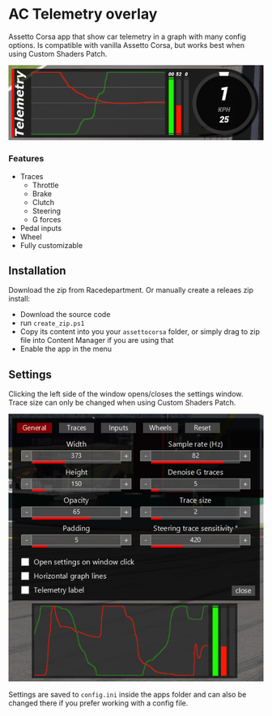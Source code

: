 # AC Telemetry overlay

Assetto Corsa app that show car telemetry in a graph with many config options. Is compatible with vanilla Assetto Corsa, but works best when using Custom Shaders Patch.

![Overlay](./img/overlay-7.png)

### Features

- Traces
  - Throttle
  - Brake
  - Clutch
  - Steering
  - G forces
- Pedal inputs
- Wheel
- Fully customizable

## Installation

Download the zip from Racedepartment. Or manually create a releaes zip install:

- Download the source code
- run `create_zip.ps1`
- Copy its content into you your `assettocorsa` folder, or simply drag to zip file into Content Manager if you are using that
- Enable the app in the menu

## Settings

Clicking the left side of the window opens/closes the settings window.
<br>
Trace size can only be changed when using Custom Shaders Patch.

![Settings window](./img/settings-7.png)

Settings are saved to `config.ini` inside the apps folder and can also be changed there if you prefer working with a config file.
